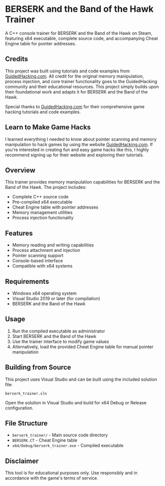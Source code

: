 # BERSERK and the Band of the Hawk Trainer

A C++ console trainer for BERSERK and the Band of the Hawk on Steam, featuring x64 executable, complete source code, and accompanying Cheat Engine table for pointer addresses.

## Credits

This project was built using tutorials and code examples from [GuidedHacking.com](https://guidedhacking.com). All credit for the original memory manipulation, process injection, and core trainer functionality goes to the GuidedHacking community and their educational resources. This project simply builds upon their foundational work and adapts it for BERSERK and the Band of the Hawk.

Special thanks to [GuidedHacking.com](https://guidedhacking.com) for their comprehensive game hacking tutorials and code examples.

## Learn to Make Game Hacks

I learned everything I needed to know about pointer scanning and memory manipulation to hack games by using the website [GuidedHacking.com](https://guidedhacking.com). If you're interested in creating fun and easy game hacks like this, I highly recommend signing up for their website and exploring their tutorials.

## Overview

This trainer provides memory manipulation capabilities for BERSERK and the Band of the Hawk. The project includes:

- Complete C++ source code
- Pre-compiled x64 executable
- Cheat Engine table with pointer addresses
- Memory management utilities
- Process injection functionality

## Features

- Memory reading and writing capabilities
- Process attachment and injection
- Pointer scanning support
- Console-based interface
- Compatible with x64 systems

## Requirements

- Windows x64 operating system
- Visual Studio 2019 or later (for compilation)
- BERSERK and the Band of the Hawk

## Usage

1. Run the compiled executable as administrator
2. Start BERSERK and the Band of the Hawk
3. Use the trainer interface to modify game values
4. Alternatively, load the provided Cheat Engine table for manual pointer manipulation

## Building from Source

This project uses Visual Studio and can be built using the included solution file:

```
berserk_trainer.sln
```

Open the solution in Visual Studio and build for x64 Debug or Release configuration.

## File Structure

- `berserk_trainer/` - Main source code directory
- `BERSERK.CT` - Cheat Engine table
- `x64/Debug/berserk_trainer.exe` - Compiled executable

## Disclaimer

This tool is for educational purposes only. Use responsibly and in accordance with the game's terms of service.
